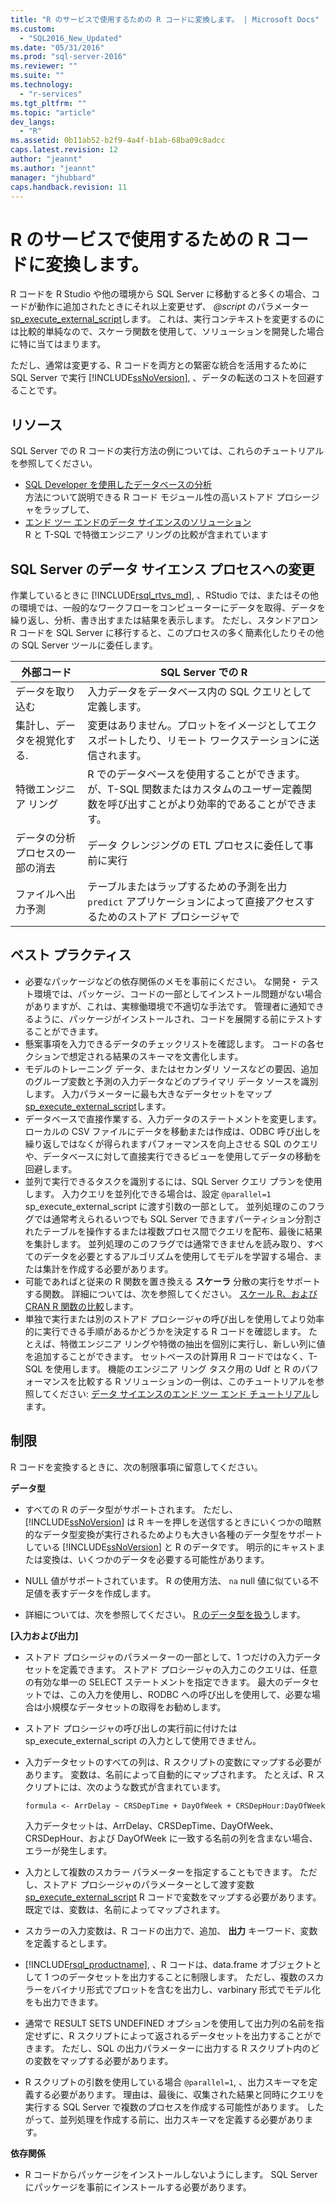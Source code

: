 ```yaml
---
title: "R のサービスで使用するための R コードに変換します。 | Microsoft Docs"
ms.custom: 
  - "SQL2016_New_Updated"
ms.date: "05/31/2016"
ms.prod: "sql-server-2016"
ms.reviewer: ""
ms.suite: ""
ms.technology: 
  - "r-services"
ms.tgt_pltfrm: ""
ms.topic: "article"
dev_langs: 
  - "R"
ms.assetid: 0b11ab52-b2f9-4a4f-b1ab-68ba09c8adcc
caps.latest.revision: 12
author: "jeannt"
ms.author: "jeannt"
manager: "jhubbard"
caps.handback.revision: 11
---
```

# R のサービスで使用するための R コードに変換します。
R コードを R Studio や他の環境から SQL Server に移動すると多くの場合、コードが動作に追加されたときにそれ以上変更せず、 *@script* のパラメーター [sp_execute_external_script](../../relational-databases/system-stored-procedures/sp-execute-external-script-transact-sql.md)します。 これは、実行コンテキストを変更するのには比較的単純なので、スケーラ関数を使用して、ソリューションを開発した場合に特に当てはまります。    
    
ただし、通常は変更する、R コードを両方との緊密な統合を活用するために SQL Server で実行 [!INCLUDE[ssNoVersion](../../includes/ssnoversion-md.md)], 、データの転送のコストを回避することです。   
   
   
## リソース  
  
SQL Server での R コードの実行方法の例については、これらのチュートリアルを参照してください。   
+ [SQL Developer を使用したデータベースの分析](../../advanced-analytics/r-services/in-database-advanced-analytics-for-sql-developers-tutorial.md)    
  方法について説明できる R コード モジュール性の高いストアド プロシージャをラップして、  
+ [エンド ツー エンドのデータ サイエンスのソリューション](../../advanced-analytics/r-services/data-science-end-to-end-walkthrough.md)    
  R と T-SQL で特徴エンジニア リングの比較が含まれています

## SQL Server のデータ サイエンス プロセスへの変更  
  
作業しているときに [!INCLUDE[rsql_rtvs_md](../../includes/rsql-rtvs-md.md)], 、RStudio では、またはその他の環境では、一般的なワークフローをコンピューターにデータを取得、データを繰り返し、分析、書き出すまたは結果を表示します。 ただし、スタンドアロン R コードを SQL Server に移行すると、このプロセスの多く簡素化したりその他の SQL Server ツールに委任します。

| 外部コード | SQL Server での R |
|-------|-------|
| データを取り込む| 入力データをデータベース内の SQL クエリとして定義します。 | 
| 集計し、データを視覚化する.| 変更はありません。プロットをイメージとしてエクスポートしたり、リモート ワークステーションに送信されます。|
|特徴エンジニア リング| R でのデータベースを使用することができます。 が、T-SQL 関数またはカスタムのユーザー定義関数を呼び出すことがより効率的であることができます。|
|データの分析プロセスの一部の消去| データ クレンジングの ETL プロセスに委任して事前に実行|
|ファイルへ出力予測| テーブルまたはラップするための予測を出力 `predict` アプリケーションによって直接アクセスするためのストアド プロシージャで|
  

  
## ベスト プラクティス  
  
+ 必要なパッケージなどの依存関係のメモを事前にください。 な開発・ テスト環境では、パッケージ、コードの一部としてインストール問題がない場合がありますが、これは、実稼働環境で不適切な手法です。 管理者に通知できるように、パッケージがインストールされ、コードを展開する前にテストすることができます。  
+ 懸案事項を入力できるデータのチェックリストを確認します。 コードの各セクションで想定される結果のスキーマを文書化します。  
+ モデルのトレーニング データ、またはセカンダリ ソースなどの要因、追加のグループ変数と予測の入力データなどのプライマリ データ ソースを識別します。 入力パラメーターに最も大きなデータセットをマップ [sp_execute_external_script](../../relational-databases/system-stored-procedures/sp-execute-external-script-transact-sql.md)します。  
+ データベースで直接作業する、入力データのステートメントを変更します。 ローカルの CSV ファイルにデータを移動または作成は、ODBC 呼び出しを繰り返しではなくが得られますパフォーマンスを向上させる SQL のクエリや、データベースに対して直接実行できるビューを使用してデータの移動を回避します。  
+ 並列で実行できるタスクを識別するには、SQL Server クエリ プランを使用します。 入力クエリを並列化できる場合は、設定 `@parallel=1` sp_execute_external_script に渡す引数の一部として。 並列処理のこのフラグでは通常考えられるいつでも SQL Server できますパーティション分割されたテーブルを操作するまたは複数プロセス間でクエリを配布、最後に結果を集計します。 
   並列処理のこのフラグでは通常できませんを読み取り、すべてのデータを必要とするアルゴリズムを使用してモデルを学習する場合、または集計を作成する必要があります。 
+ 可能であればと従来の R 関数を置き換える **スケーラ** 分散の実行をサポートする関数。 詳細については、次を参照してください。 [スケール R、および CRAN R 関数の比較](Summary%20of%20rx%20Functions.md)します。
+ 単独で実行または別のストアド プロシージャの呼び出しを使用してより効率的に実行できる手順があるかどうかを決定する R コードを確認します。 たとえば、特徴エンジニア リングや特徴の抽出を個別に実行し、新しい列に値を追加することができます。 セットベースの計算用 R コードではなく、T-SQL を使用します。 機能のエンジニア リング タスク用の Udf と R のパフォーマンスを比較する R ソリューションの一例は、このチュートリアルを参照してください: [データ サイエンスのエンド ツー エンド チュートリアル](../../advanced-analytics/r-services/data-science-end-to-end-walkthrough.md)します。  
  
    
## 制限    
 R コードを変換するときに、次の制限事項に留意してください。    
   
**データ型**    
-   すべての R のデータ型がサポートされます。 ただし、 [!INCLUDE[ssNoVersion](../../includes/ssnoversion-md.md)] は R キーを押しを送信するときにいくつかの暗黙的なデータ型変換が実行されるためよりも大きい各種のデータ型をサポートしている [!INCLUDE[ssNoVersion](../../includes/ssnoversion-md.md)] と R のデータです。 明示的にキャストまたは変換は、いくつかのデータを必要する可能性があります。    
    
- NULL 値がサポートされています。 R の使用方法、 `na` null 値に似ている不足値を表すデータを作成します。    
    
- 詳細については、次を参照してください。 [R のデータ型を扱う](../../advanced-analytics/r-services/working-with-r-data-types.md)します。    
 
 **[入力および出力]**   
+ ストアド プロシージャのパラメーターの一部として、1 つだけの入力データセットを定義できます。 ストアド プロシージャの入力このクエリは、任意の有効な単一の SELECT ステートメントを指定できます。 最大のデータセットでは、この入力を使用し、RODBC への呼び出しを使用して、必要な場合は小規模なデータセットの取得をお勧めします。 

+ ストアド プロシージャの呼び出しの実行前に付けたは sp_execute_external_script の入力として使用できません。    
    
+ 入力データセットのすべての列は、R スクリプトの変数にマップする必要があります。 変数は、名前によって自動的にマップされます。 たとえば、R スクリプトには、次のような数式が含まれています。    
    
    ```    
    formula <- ArrDelay ~ CRSDepTime + DayOfWeek + CRSDepHour:DayOfWeek    
    ```    
    
     入力データセットは、ArrDelay、CRSDepTime、DayOfWeek、CRSDepHour、および DayOfWeek に一致する名前の列を含まない場合、エラーが発生します。    

+ 入力として複数のスカラー パラメーターを指定することもできます。 ただし、ストアド プロシージャのパラメーターとして渡す変数 [sp_execute_external_script](../../relational-databases/system-stored-procedures/sp-execute-external-script-transact-sql.md) R コードで変数をマップする必要があります。 既定では、変数は、名前によってマップされます。
+ スカラーの入力変数は、R コードの出力で、追加、 **出力** キーワード、変数を定義するとします。             
+  [!INCLUDE[rsql_productname](../../includes/rsql-productname-md.md)], 、R コードは、data.frame オブジェクトとして 1 つのデータセットを出力することに制限します。 ただし、複数のスカラーをバイナリ形式でプロットを含むを出力し、varbinary 形式でモデル化をも出力できます。    
    
+ 通常で RESULT SETS UNDEFINED オプションを使用して出力列の名前を指定せずに、R スクリプトによって返されるデータセットを出力することができます。 ただし、SQL の出力パラメーターに出力する R スクリプト内のどの変数をマップする必要があります。
    
+ R スクリプトの引数を使用している場合 `@parallel=1`, 、出力スキーマを定義する必要があります。 理由は、最後に、収集された結果と同時にクエリを実行する SQL Server で複数のプロセスを作成する可能性があります。 したがって、並列処理を作成する前に、出力スキーマを定義する必要があります。

 **依存関係**
 + R コードからパッケージをインストールしないようにします。 SQL Server にパッケージを事前にインストールする必要があります。  
  
  
  

